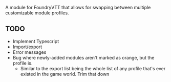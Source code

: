 A module for FoundryVTT that allows for swapping between multiple customizable module profiles.

## TODO
- Implement Typescript
- Import/export
- Error messages
- Bug where newly-added modules aren't marked as orange, but the profile is. 
  - Similar to the export list being the whole list of any profile that's ever existed in the game world. Trim that down